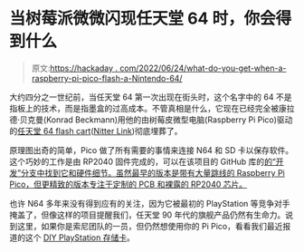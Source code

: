 # 当树莓派微微闪现任天堂 64 时，你会得到什么

> 原文:[https://hackaday . com/2022/06/24/what-do-you-get-when-a-raspberry-pi-pico-flash-a-Nintendo-64/](https://hackaday.com/2022/06/24/what-do-you-get-when-a-raspberry-pi-pico-flashes-a-nintendo-64/)

大约四分之一世纪前，当任天堂 64 第一次出现在街头时，这个名字中的 64 不是指板上的技术，而是指墨盒的过高成本。不管真相是什么，它现在已经完全被康拉德·贝克曼(Konrad Beckmann)用他的由树莓皮微型电脑(Raspberry Pi Pico)驱动的[任天堂 64 flash cart](https://twitter.com/kbeckmann/status/1539738410063208454)([Nitter Link](https://nitter.net/kbeckmann/status/1539738410063208454))彻底埋葬了。

原理图出奇的简单，Pico 做了所有需要的事情来连接 N64 和 SD 卡以保存软件。这个巧妙的工作是由 RP2040 固件完成的，可以在该项目的 GitHub 库的[的“开发”分支中找到它和硬件细节。虽然最早的版本是带有大量跳线的 Raspberry Pi Pico，但更精致的版本专注于定制的 PCB 和裸露的 RP2040 芯片。](https://github.com/kbeckmann/PicoCart64)

也许 N64 多年来没有得到应有的关注，因为它被最初的 PlayStation 等竞争对手掩盖了，但像这样的项目提醒我们，任天堂 90 年代的旗舰产品仍然有生命力。说到这里，如果你是索尼团队的一员，但仍然想使用你的 Pi Pico，看看我们最近报道的这个 [DIY PlayStation 存储卡](https://hackaday.com/2022/06/13/raspberry-pi-pico-replaces-playstation-memory-card/)。